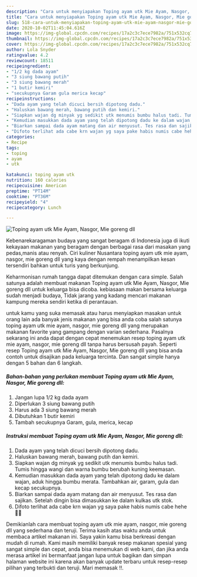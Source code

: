 ```yaml
---
description: "Cara untuk menyiapakan Toping ayam utk Mie Ayam, Nasgor, Mie goreng dll Terbukti"
title: "Cara untuk menyiapakan Toping ayam utk Mie Ayam, Nasgor, Mie goreng dll Terbukti"
slug: 518-cara-untuk-menyiapakan-toping-ayam-utk-mie-ayam-nasgor-mie-goreng-dll-terbukti
date: 2020-10-02T11:45:04.616Z
image: https://img-global.cpcdn.com/recipes/17a2c3c7ece7982a/751x532cq70/toping-ayam-utk-mie-ayam-nasgor-mie-goreng-dll-foto-resep-utama.jpg
thumbnail: https://img-global.cpcdn.com/recipes/17a2c3c7ece7982a/751x532cq70/toping-ayam-utk-mie-ayam-nasgor-mie-goreng-dll-foto-resep-utama.jpg
cover: https://img-global.cpcdn.com/recipes/17a2c3c7ece7982a/751x532cq70/toping-ayam-utk-mie-ayam-nasgor-mie-goreng-dll-foto-resep-utama.jpg
author: Lola Snyder
ratingvalue: 4.2
reviewcount: 18511
recipeingredient:
- "1/2 kg dada ayam"
- "3 siung bawang putih"
- "3 siung bawang merah"
- "1 butir kemiri"
- "secukupnya Garam gula merica kecap"
recipeinstructions:
- "Dada ayam yang telah dicuci bersih dipotong dadu."
- "Haluskan bawang merah, bawang putih dan kemiri."
- "Siapkan wajan dg minyak yg sedikit utk menumis bumbu halus tadi. Tumis hingga wangi dan warna bumbu berubah kuning keemasan."
- "Kemudian masukkan dada ayam yang telah dipotong dadu ke dalam wajan, aduk hingga bumbu merata. Tambahkan air, garam, gula dan kecap secukupnya."
- "Biarkan sampai dada ayam matang dan air menyusut. Tes rasa dan sajikan. Setelah dingin bisa dimasukkan ke dalam kulkas utk stok."
- "Difoto terlihat ada cabe krn wajan yg saya pake habis numis cabe hehe 🙏🏻"
categories:
- Recipe
tags:
- toping
- ayam
- utk

katakunci: toping ayam utk 
nutrition: 160 calories
recipecuisine: American
preptime: "PT14M"
cooktime: "PT36M"
recipeyield: "4"
recipecategory: Lunch

---
```



![Toping ayam utk Mie Ayam, Nasgor, Mie goreng dll](https://img-global.cpcdn.com/recipes/17a2c3c7ece7982a/751x532cq70/toping-ayam-utk-mie-ayam-nasgor-mie-goreng-dll-foto-resep-utama.jpg)

Kebenarekaragaman budaya yang sangat beragam di Indonesia juga di ikuti kekayaan makanan yang beragam dengan berbagai rasa dari masakan yang pedas,manis atau renyah. Ciri kuliner Nusantara toping ayam utk mie ayam, nasgor, mie goreng dll yang kaya dengan rempah menampilkan kesan tersendiri bahkan untuk turis yang berkunjung.


Keharmonisan rumah tangga dapat ditemukan dengan cara simple. Salah satunya adalah membuat makanan Toping ayam utk Mie Ayam, Nasgor, Mie goreng dll untuk keluarga bisa dicoba. kebiasaan makan bersama keluarga sudah menjadi budaya, Tidak jarang yang kadang mencari makanan kampung mereka sendiri ketika di perantauan.



untuk kamu yang suka memasak atau harus menyiapkan masakan untuk orang lain ada banyak jenis makanan yang bisa anda coba salah satunya toping ayam utk mie ayam, nasgor, mie goreng dll yang merupakan makanan favorite yang gampang dengan varian sederhana. Pasalnya sekarang ini anda dapat dengan cepat menemukan resep toping ayam utk mie ayam, nasgor, mie goreng dll tanpa harus bersusah payah.
Seperti resep Toping ayam utk Mie Ayam, Nasgor, Mie goreng dll yang bisa anda contoh untuk disajikan pada keluarga tercinta. Dan sangat simple hanya dengan 5 bahan dan 6 langkah.


<!--inarticleads1-->

##### Bahan-bahan yang perlukan membuat Toping ayam utk Mie Ayam, Nasgor, Mie goreng dll:

1. Jangan lupa 1/2 kg dada ayam
1. Diperlukan 3 siung bawang putih
1. Harus ada 3 siung bawang merah
1. Dibutuhkan 1 butir kemiri
1. Tambah secukupnya Garam, gula, merica, kecap




<!--inarticleads2-->

##### Instruksi membuat  Toping ayam utk Mie Ayam, Nasgor, Mie goreng dll:

1. Dada ayam yang telah dicuci bersih dipotong dadu.
1. Haluskan bawang merah, bawang putih dan kemiri.
1. Siapkan wajan dg minyak yg sedikit utk menumis bumbu halus tadi. Tumis hingga wangi dan warna bumbu berubah kuning keemasan.
1. Kemudian masukkan dada ayam yang telah dipotong dadu ke dalam wajan, aduk hingga bumbu merata. Tambahkan air, garam, gula dan kecap secukupnya.
1. Biarkan sampai dada ayam matang dan air menyusut. Tes rasa dan sajikan. Setelah dingin bisa dimasukkan ke dalam kulkas utk stok.
1. Difoto terlihat ada cabe krn wajan yg saya pake habis numis cabe hehe 🙏🏻




Demikianlah cara membuat toping ayam utk mie ayam, nasgor, mie goreng dll yang sederhana dan teruji. Terima kasih atas waktu anda untuk membaca artikel makanan ini. Saya yakin kamu bisa berkreasi dengan mudah di rumah. Kami masih memiliki banyak resep makanan spesial yang sangat simple dan cepat, anda bisa menemukan di web kami, dan jika anda merasa artikel ini bermanfaat jangan lupa untuk bagikan dan simpan halaman website ini karena akan banyak update terbaru untuk resep-resep pilihan yang terbukti dan teruji. Mari memasak !!. 
